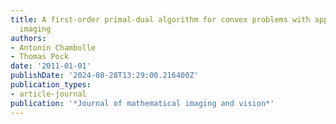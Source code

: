 ```yaml
---
title: A first-order primal-dual algorithm for convex problems with applications to
  imaging
authors:
- Antonin Chambolle
- Thomas Pock
date: '2011-01-01'
publishDate: '2024-08-28T13:29:00.216400Z'
publication_types:
- article-journal
publication: '*Journal of mathematical imaging and vision*'
---
```

